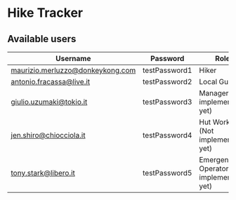 # Hike Tracker

## Available users

| Username | Password | Role |
| -------- | -------- | ---- |
| maurizio.merluzzo@donkeykong.com | testPassword1 | Hiker |
| antonio.fracassa@live.it | testPassword2 | Local Guide |
| giulio.uzumaki@tokio.it | testPassword3 | Manager (Not implemeneted yet) |
| jen.shiro@chiocciola.it | testPassword4 | Hut Worker (Not implemented yet) |
| tony.stark@libero.it | testPassword5 | Emergency Operator (Not implemented yet) |